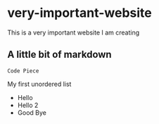 # very-important-website
This is a very important website I am creating

## A little bit of markdown
`Code Piece`

My first unordered list
- Hello
- Hello 2
- Good Bye
